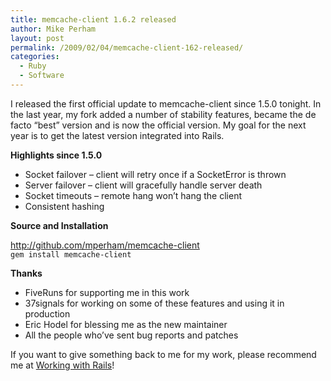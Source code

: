 ```yaml
---
title: memcache-client 1.6.2 released
author: Mike Perham
layout: post
permalink: /2009/02/04/memcache-client-162-released/
categories:
  - Ruby
  - Software
---
```

I released the first official update to memcache-client since 1.5.0 tonight. In the last year, my fork added a number of stability features, became the de facto &#8220;best&#8221; version and is now the official version. My goal for the next year is to get the latest version integrated into Rails.

**Highlights since 1.5.0**

*   Socket failover &#8211; client will retry once if a SocketError is thrown
*   Server failover &#8211; client will gracefully handle server death
*   Socket timeouts &#8211; remote hang won&#8217;t hang the client
*   Consistent hashing

**Source and Installation**

<http://github.com/mperham/memcache-client>  
`gem install memcache-client`

**Thanks**

*   FiveRuns for supporting me in this work
*   37signals for working on some of these features and using it in production
*   Eric Hodel for blessing me as the new maintainer
*   All the people who&#8217;ve sent bug reports and patches

If you want to give something back to me for my work, please recommend me at [Working with Rails][1]!

 [1]: http://workingwithrails.com/person/10797-mike-perham